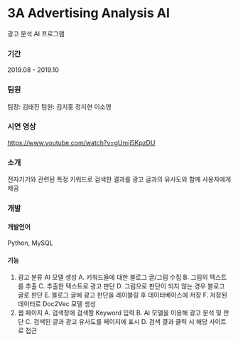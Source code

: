 # 3A Advertising Analysis AI
광고 분석 AI 프로그램


### 기간
2019.08 - 2019.10

### 팀원
팀장: 김태진
팀원: 김지홍 정지현 이소영

### 시연 영상
https://www.youtube.com/watch?v=gUmij5KpzDU

### 소개
전자기기와 관련된 특정 키워드로 검색한 결과를 광고 글과의 유사도와 함께 사용자에게 제공

### 개발
#### 개발언어
Python, MySQL
#### 기능
1.	광고 분류 AI 모델 생성
  A.	키워드들에 대한 블로그 글/그림 수집
  B.	그림의 텍스트를 추출
  C.	추출한 텍스트로 광고 판단
  D.	그림으로 판단이 되지 않는 경우 블로그 글로 판단
  E.	블로그 글에 광고 판단을 레이블링 후 데이터베이스에 저장
  F.	저장된 데이터로 Doc2Vec 모델 생성
2.	웹 페이지
  A.	검색창에 검색할 Keyword 입력
  B.	AI 모델을 이용해 광고 분석 및 판단
  C.	검색된 글과 광고 유사도를 페이지에 표시
  D.	검색 결과 클릭 시 해당 사이트로 접근



